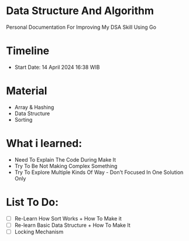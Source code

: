 # Data Structure And Algorithm
Personal Documentation For Improving My DSA Skill Using Go

# Timeline
- Start Date: 14 April 2024 16:38 WIB  

# Material
- Array & Hashing
- Data Structure
- Sorting

# What i learned:
- Need To Explain The Code During Make It
- Try To Be Not Making Complex Something
- Try To Explore Multiple Kinds Of Way - Don't Focused In One Solution Only

# List To Do:
- [ ] Re-Learn How Sort Works + How To Make it
- [ ] Re-learn Basic Data Structure + How To Make It
- [ ] Locking Mechanism
